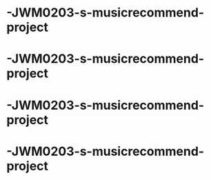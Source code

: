 # -JWM0203-s-musicrecommend-project
# -JWM0203-s-musicrecommend-project
# -JWM0203-s-musicrecommend-project
# -JWM0203-s-musicrecommend-project
